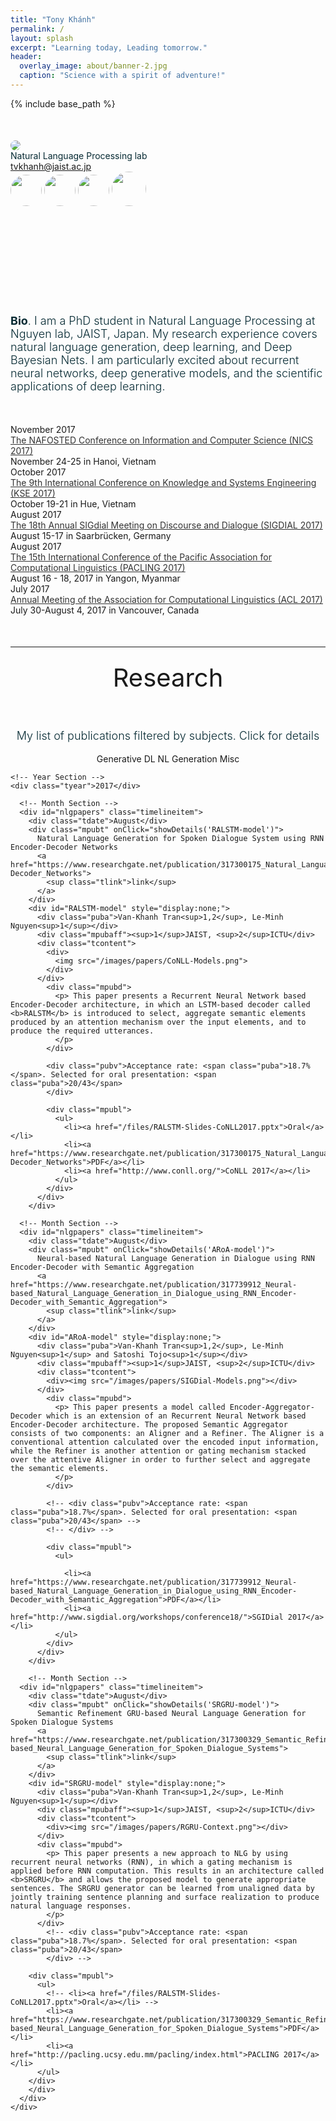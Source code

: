 ```yaml
---
title: "Tony Khánh"
permalink: /
layout: splash
excerpt: "Learning today, Leading tomorrow."
header:
  overlay_image: about/banner-2.jpg
  caption: "Science with a spirit of adventure!"
---
```


{% include base_path %}
<link href="{{ base_path }}/assets/css/static/style.css" rel="stylesheet">
<link href="{{ base_path }}/assets/css/static/css" rel="stylesheet" type="text/css">
<style type="text/css"></style>

<script>
  (function(i,s,o,g,r,a,m){i['GoogleAnalyticsObject']=r;i[r]=i[r]||function(){
  (i[r].q=i[r].q||[]).push(arguments)},i[r].l=1*new Date();a=s.createElement(o),
  m=s.getElementsByTagName(o)[0];a.async=1;a.src=g;m.parentNode.insertBefore(a,m)
  })(window,document,'script','https://www.google-analytics.com/analytics.js','ga');

  ga('create', 'UA-86322230-1', 'auto');
  ga('send', 'pageview');
</script>


<body onload="start()">


<div class="container" style="margin-top:50px;">

  <!-- <div class="container" > -->
  <div id="headerblob">
    <a target="_blank" href="http://tonydeep.github.io/"><img src="/images/profile.png" class="img-circle imgme" style="border-radius:50%;"></a>
    <div id="headertext">
      <div id="htdesc" style="color:#062a33;font-weight:400">Natural Language Processing lab</div>
      <div id="htem"><a href="mailto:tvkhanh@jaist.ac.jp">tvkhanh@jaist.ac.jp</a></div>
      <div id="icons">
        <div class="svgico">
          <a target="_blank" href="https://github.com/tonydeep"><img src="/images/about/github.png" width="50px" class="img-circle" style="border-radius:50%;"></a>
          <a target="_blank" href="https://www.researchgate.net/profile/Van_Khanh_Tran2"><img src="/images/about/researchgate.png" width="50px" class="img-circle" style="border-radius:50%;"></a>
          <a target="_blank" href="https://www.linkedin.com/in/tran-van-khanh/"><img src="/images/about/linkedin.svg" width="50px" class="img-circle" style="border-radius:50%;"></a>
          <a target="_blank" href="http://tonydeep.github.io/year-archive"><img src="/images/about/blog.png" width="55px" class="img-circle" style="border-radius:50%;"></a>        
        </div>
      </div>
    </div>
  </div>
    <!-- </div> -->

  <!-- Short Bio -->
  <div class="container" style="font-size:18px; font-weight:350;margin-top:170px;margin-bottom:30px;color:#062a33;">
    <b>Bio</b>. I am a PhD student in Natural Language Processing at Nguyen lab, JAIST, Japan. My research experience covers natural language generation, deep learning, and Deep Bayesian Nets. I am particularly excited about recurrent neural networks, deep generative models, and the scientific applications of deep learning.
  </div>

</div>
<!--  -->

<div class="container" style="margin-top:50px;">

  <div class="timelineitem">
      <div class="tdate">November 2017</div>
      <div class="ttitle"><a href="http://nafosted-nics.org/call-for-papers.html" style="color:#333;">The NAFOSTED Conference on Information and Computer Science (NICS 2017)</a></div>
      <div class="tdesc"><span class="thigh">November 24-25 in Hanoi, Vietnam</span></div>
      <div> </div>
    </div>
  
  <div class="timelineitem">
      <div class="tdate">October 2017</div>
      <div class="ttitle"><a href="http://kse2017.dhsphue.edu.vn/ConferenceProgram.htm" style="color:#333;">The 9th International Conference on Knowledge and Systems Engineering (KSE 2017)</a></div>
      <div class="tdesc"><span class="thigh">October 19-21 in Hue, Vietnam</span></div>
      <div> </div>
    </div>

  <div class="timelineitem">
      <div class="tdate">August 2017</div>
      <div class="ttitle"><a href="http://www.sigdial.org/workshops/conference18/" style="color:#333;">The 18th Annual SIGdial Meeting on Discourse and Dialogue (SIGDIAL 2017)</a></div>
      <div class="tdesc"><span class="thigh">August 15-17 in Saarbrücken, Germany</span></div>
      <div> </div>
    </div>
  
  <div class="timelineitem">
      <div class="tdate">August 2017</div>
      <div class="ttitle"><a href="http://pacling.ucsy.edu.mm/pacling/" style="color:#333;">The 15th International Conference of the Pacific Association for Computational Linguistics (PACLING 2017)</a></div>
      <div class="tdesc"><span class="thigh">August 16 - 18, 2017 in Yangon, Myanmar </span></div>
      <div> </div>
    </div>

  <div class="timelineitem">
      <div class="tdate">July 2017</div>
      <div class="ttitle"><a href="http://acl2017.org/" style="color:#333;">Annual Meeting of the Association for Computational Linguistics (ACL 2017)</a></div>
      <div class="tdesc"><span class="thigh">July 30-August 4, 2017 in Vancouver, Canada</span></div>
  </div>
  
</div>
<!-- ===================== -->




<!-- Research -->
<hr class="soft" style="margin-top:50px;">
<h2 style="margin: 0; text-align: center; font-weight: 400; font-size: 40px; padding: 10px 0px 40px;">Research</h2>
<center>
  <p class="container" style="font-size:18px; font-weight:350;color:#062a33;">My list of publications filtered by subjects. Click for details</p>
</center>
<center>
  <div class="mshowmore" id="showgenerativepapers" style="display:inline-block;">Generative DL</div>
  <div class="mshowmore" id="shownlgpapers" style="display:inline-block;">NL Generation</div>
  <div class="mshowmore" id="showmiscpapers" style="display:inline-block;">Misc</div>
  <!-- <div class="mshowmore" id="showneuropapers" style="display:inline-block;">Neuroscience</div> -->
  <!-- <div class="mshowmore" id="showpredictivepapers" style="display:inline-block;">Predictive DL</div> -->
  <!-- <div class="mshowmore" id="showalgpapers" style="display:inline-block;">Algorithmic DL</div> -->
  <!-- <div class="mshowmore" id="showtheorypapers" style="display:inline-block;">DL Theory</div> -->
</center>

<div class="container">
  <div id="timeline">
    
    <!-- Year Section -->
    <div class="tyear">2017</div>

      <!-- Month Section -->
      <div id="nlgpapers" class="timelineitem">
        <div class="tdate">August</div>
        <div class="mpubt" onClick="showDetails('RALSTM-model')">
          Natural Language Generation for Spoken Dialogue System using RNN Encoder-Decoder Networks
          <a href="https://www.researchgate.net/publication/317300175_Natural_Language_Generation_for_Spoken_Dialogue_System_using_RNN_Encoder-Decoder_Networks">
            <sup class="tlink">link</sup>
          </a>
        </div>
        <div id="RALSTM-model" style="display:none;">
          <div class="puba">Van-Khanh Tran<sup>1,2</sup>, Le-Minh Nguyen<sup>1</sup></div>
          <div class="mpubaff"><sup>1</sup>JAIST, <sup>2</sup>ICTU</div>
          <div class="tcontent">
            <div>
              <img src="/images/papers/CoNLL-Models.png">
            </div>
          </div>
            <div class="mpubd">
              <p> This paper presents a Recurrent Neural Network based Encoder-Decoder architecture, in which an LSTM-based decoder called <b>RALSTM</b> is introduced to select, aggregate semantic elements produced by an attention mechanism over the input elements, and to produce the required utterances.
              </p>
            </div>
            
            <div class="pubv">Acceptance rate: <span class="puba">18.7%</span>. Selected for oral presentation: <span class="puba">20/43</span>
            </div>

            <div class="mpubl">
              <ul>
                <li><a href="/files/RALSTM-Slides-CoNLL2017.pptx">Oral</a></li>
                <li><a href="https://www.researchgate.net/publication/317300175_Natural_Language_Generation_for_Spoken_Dialogue_System_using_RNN_Encoder-Decoder_Networks">PDF</a></li>
                <li><a href="http://www.conll.org/">CoNLL 2017</a></li>
              </ul>
            </div>
          </div>
        </div>

      <!-- Month Section -->
      <div id="nlgpapers" class="timelineitem">
        <div class="tdate">August</div>
        <div class="mpubt" onClick="showDetails('ARoA-model')">
          Neural-based Natural Language Generation in Dialogue using RNN Encoder-Decoder with Semantic Aggregation
          <a href="https://www.researchgate.net/publication/317739912_Neural-based_Natural_Language_Generation_in_Dialogue_using_RNN_Encoder-Decoder_with_Semantic_Aggregation">
            <sup class="tlink">link</sup>
          </a>
        </div>
        <div id="ARoA-model" style="display:none;">
          <div class="puba">Van-Khanh Tran<sup>1,2</sup>, Le-Minh Nguyen<sup>1</sup> and Satoshi Tojo<sup>1</sup></div>
          <div class="mpubaff"><sup>1</sup>JAIST, <sup>2</sup>ICTU</div>
          <div class="tcontent">
            <div><img src="/images/papers/SIGDial-Models.png"></div>
          </div>
            <div class="mpubd">
              <p> This paper presents a model called Encoder-Aggregator-Decoder which is an extension of an Recurrent Neural Network based Encoder-Decoder architecture. The proposed Semantic Aggregator consists of two components: an Aligner and a Refiner. The Aligner is a conventional attention calculated over the encoded input information, while the Refiner is another attention or gating mechanism stacked over the attentive Aligner in order to further select and aggregate the semantic elements.
              </p>
            </div>
            
            <!-- <div class="pubv">Acceptance rate: <span class="puba">18.7%</span>. Selected for oral presentation: <span class="puba">20/43</span> -->
            <!-- </div> -->

            <div class="mpubl">
              <ul>
<!--            <li><a href="/files/RALSTM-Slides-CoNLL2017.pptx">Oral</a></li> -->
                <li><a href="https://www.researchgate.net/publication/317739912_Neural-based_Natural_Language_Generation_in_Dialogue_using_RNN_Encoder-Decoder_with_Semantic_Aggregation">PDF</a></li>
                <li><a href="http://www.sigdial.org/workshops/conference18/">SGIDial 2017</a></li>
              </ul>
            </div>
          </div>
        </div>

        <!-- Month Section -->
      <div id="nlgpapers" class="timelineitem">
        <div class="tdate">August</div>
        <div class="mpubt" onClick="showDetails('SRGRU-model')">
          Semantic Refinement GRU-based Neural Language Generation for Spoken Dialogue Systems
          <a href="https://www.researchgate.net/publication/317300329_Semantic_Refinement_GRU-based_Neural_Language_Generation_for_Spoken_Dialogue_Systems">
            <sup class="tlink">link</sup>
          </a>
        </div>
        <div id="SRGRU-model" style="display:none;">
          <div class="puba">Van-Khanh Tran<sup>1,2</sup>, Le-Minh Nguyen<sup>1</sup></div>
          <div class="mpubaff"><sup>1</sup>JAIST, <sup>2</sup>ICTU</div>
          <div class="tcontent">
            <div><img src="/images/papers/RGRU-Context.png"></div>
          </div>
          <div class="mpubd">
            <p> This paper presents a new approach to NLG by using recurrent neural networks (RNN), in which a gating mechanism is applied before RNN computation. This results in an architecture called <b>SRGRU</b> and allows the proposed model to generate appropriate sentences. The SRGRU generator can be learned from unaligned data by jointly training sentence planning and surface realization to produce natural language responses.
            </p>
          </div>
            <!-- <div class="pubv">Acceptance rate: <span class="puba">18.7%</span>. Selected for oral presentation: <span class="puba">20/43</span>
            </div> -->

        <div class="mpubl">
          <ul>
            <!-- <li><a href="/files/RALSTM-Slides-CoNLL2017.pptx">Oral</a></li> -->
            <li><a href="https://www.researchgate.net/publication/317300329_Semantic_Refinement_GRU-based_Neural_Language_Generation_for_Spoken_Dialogue_Systems">PDF</a></li>
            <li><a href="http://pacling.ucsy.edu.mm/pacling/index.html">PACLING 2017</a></li>
          </ul>
        </div>
        </div>
      </div>
    </div>
</div>





<!-- SCRIPTS -->

<script>
function start() {
  var show_nlg_papers = true;
  $("#shownlgpapers").click(function() {
    if(!show_nlg_papers) {
      $('[id=nlgpapers]').each(function() {
        $('[id=nlgpapers]').slideDown('fast', function() {
          $("#shownlgpapers").css('border', '2px solid #777');
        })
      });
      show_nlg_papers = true;
    } else {
      $('[id=nlgpapers]').each(function() {
        $('[id=nlgpapers]').slideUp('fast', function() {
          $("#shownlgpapers").css('border', '2px solid #CCC');
        })
      });
      show_nlg_papers = false;
    }
  });

    var show_neuro_papers = true;
  $("#showneuropapers").click(function() {
    if(!show_neuro_papers) {
      $('[id=neuropapers]').each(function() {
        $('[id=neuropapers]').slideDown('fast', function() {
          $("#showneuropapers").css('border', '2px solid #777');
        })
      });
      show_neuro_papers = true;
    } else {
      $('[id=neuropapers]').each(function() {
        $('[id=neuropapers]').slideUp('fast', function() {
          $("#showneuropapers").css('border', '2px solid #CCC');
        })
      });
      show_neuro_papers = false;
    }
  });

    var show_misc_papers = true;
  $("#showmiscpapers").click(function() {
    if(!show_misc_papers) {
      $('[id=miscpapers]').each(function() {
        $('[id=miscpapers]').slideDown('fast', function() {
          $("#showmiscpapers").css('border', '2px solid #777');
        })
      });
      show_misc_papers = true;
    } else {
      $('[id=miscpapers]').each(function() {
        $('[id=miscpapers]').slideUp('fast', function() {
          $("#showmiscpapers").css('border', '2px solid #CCC');
        })
      });
      show_misc_papers = false;
    }
  });

    var show_generative_papers = true;
  $("#showgenerativepapers").click(function() {
    if(!show_generative_papers) {
      $('[id=generativepapers]').each(function() {
        $('[id=generativepapers]').slideDown('fast', function() {
          $("#showgenerativepapers").css('border', '2px solid #777');
        })
      });
      show_generative_papers = true;
    } else {
      $('[id=generativepapers]').each(function() {
        $('[id=generativepapers]').slideUp('fast', function() {
          $("#showgenerativepapers").css('border', '2px solid #CCC');
        })
      });
      show_generative_papers = false;
    }
  });
}

</script>


<script type="text/javascript">
function showDetails(name) {
    $('#' + name).toggle(); 
}
</script>


</body>
